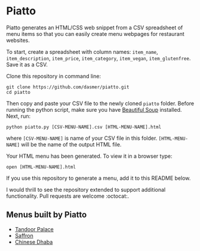 # Piatto

Piatto generates an HTML/CSS web snippet from a CSV spreadsheet of menu items so that you can easily create menu webpages for restaurant websites. 

To start, create a spreadsheet with column names: `item_name`, `item_description`, `item_price`, `item_category`, `item_vegan`, `item_glutenfree`. Save it as a CSV.

Clone this repository in command line:

```
git clone https://github.com/dasmer/piatto.git
cd piatto
```
Then copy and paste your CSV file to the newly cloned `piatto` folder. Before running the python script, make sure you have [Beautiful Soup][1] installed. Next, run: 
```
python piatto.py [CSV-MENU-NAME].csv [HTML-MENU-NAME].html
```
where
`[CSV-MENU-NAME]` is  name of your CSV file in this folder.
`[HTML-MENU-NAME]` will be the name of the output HTML file.

Your HTML menu has been generated. To  view it in a browser type:
```
open [HTML-MENU-NAME].html
```
If you use this repository to generate a menu, add it to this README below.

I would thrill to see the repository extended to support additional functionality. Pull requests are welcome :octocat:.

## Menus built by Piatto
- [Tandoor Palace][2]
- [Saffron][3]
- [Chinese Dhaba][4]


[1]: https://www.crummy.com/software/BeautifulSoup/bs4/doc/
[2]: https://www.tandoorpalacetogo.com/menu.html
[3]: https://www.asaffronthread.com/menu.html
[4]: https://www.chinesedhabany.com/menu.html
